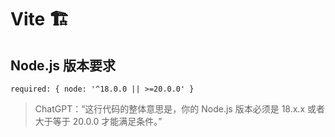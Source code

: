 # Vite 🏗️

## Node.js 版本要求

```
required: { node: '^18.0.0 || >=20.0.0' }
```

> ChatGPT：“这行代码的整体意思是，你的 Node.js 版本必须是 18.x.x 或者大于等于 20.0.0 才能满足条件。”
